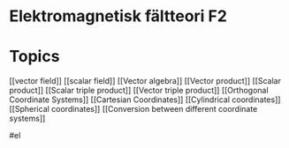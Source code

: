 # Elektromagnetisk fältteori F2

# Topics

[[vector field]]
[[scalar field]]
[[Vector algebra]]
[[Vector product]]
[[Scalar product]]
[[Scalar triple product]]
[[Vector triple product]] 
[[Orthogonal Coordinate Systems]] 
[[Cartesian Coordinates]]
[[Cylindrical coordinates]]
[[Spherical coordinates]]
[[Conversion between different coordinate systems]]

#el 